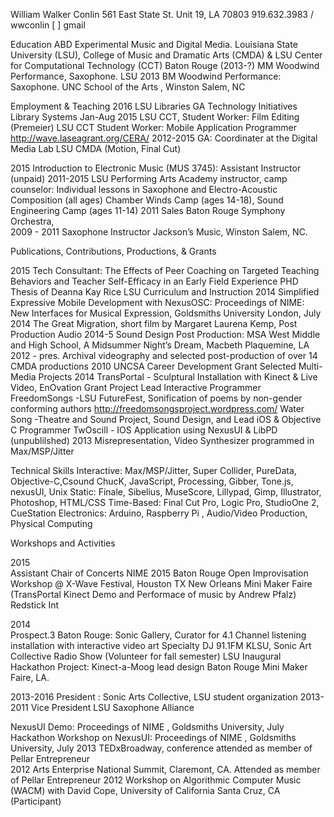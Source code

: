 William Walker Conlin
561 East State St. Unit 19, LA 70803
919.632.3983 / wwconlin [   ] gmail 

Education
ABD	Experimental Music and Digital Media. Louisiana State University (LSU), College of Music and Dramatic Arts (CMDA) & LSU Center for Computational Technology (CCT) Baton Rouge (2013-?)
MM 	Woodwind Performance, Saxophone. LSU 2013
BM	Woodwind Performance: Saxophone. UNC School of the Arts , Winston Salem, NC

Employment & Teaching
2016	LSU Libraries GA Technology Initiatives Library Systems Jan-Aug
2015	LSU CCT, Student Worker: Film Editing (Premeier)
		LSU CCT Student Worker: Mobile Application Programmer http://wave.laseagrant.org/CERA/
2012-2015	GA: Coordinater at the Digital Media Lab LSU CMDA (Motion, Final Cut)

2015	Introduction to Electronic Music (MUS 3745): Assistant Instructor (unpaid)
2011-2015	LSU Performing Arts Academy instructor, camp counselor:
			Individual lessons in Saxophone and Electro-Acoustic Composition (all ages)
			Chamber Winds Camp (ages 14-18), Sound Engineering Camp (ages 11-14)
2011	Sales Baton Rouge Symphony Orchestra,  
2009 - 2011	Saxophone Instructor Jackson’s Music, Winston Salem, NC. 

Publications, Contributions, Productions, & Grants

2015	Tech Consultant: The Effects of Peer Coaching on Targeted Teaching Behaviors and Teacher Self-Efficacy in an Early Field Experience PHD Thesis of Deanna Kay Rice LSU Curriculum and Instruction
2014	Simplified Expressive Mobile Development with NexusOSC: Proceedings of NIME: New Interfaces
for Musical Expression, Goldsmiths University London, July
2014	The Great Migration, short film by Margaret  Laurena Kemp, Post Production Audio
2014-5		Sound Design Post Production: 
		MSA West Middle and High School, A Midsummer Night’s Dream, Macbeth
 Plaquemine, LA
2012 - pres.	Archival videography and selected post-production of over 14 CMDA  productions
2010		UNCSA Career Development Grant
Selected Multi-Media Projects
2014	TransPortal - Sculptural Installation with Kinect & Live Video, EnOvation Grant Project
		Lead Interactive Programmer
FreedomSongs -LSU FutureFest, Sonification of poems by non-gender conforming 
authors http://freedomsongsproject.wordpress.com/
	Water Song -Theatre and Sound Project, Sound Design, and Lead iOS & Objective C 
Programmer
	TwOscill - IOS Application using NexusUI & LibPD (unpublilshed)
2013	Misrepresentation, Video Synthesizer programmed in Max/MSP/Jitter 




Technical Skills
Interactive: Max/MSP/Jitter, Super Collider, PureData, Objective-C,Csound ChucK, JavaScript, Processing, Gibber, Tone.js, nexusUI, Unix
Static: Finale, Sibelius, MuseScore, Lillypad, Gimp, Illustrator, Photoshop, HTML/CSS
Time-Based: Final Cut Pro, Logic Pro, StudioOne 2, CueStation
Electronics: Arduino, Raspberry Pi , Audio/Video Production, Physical Computing

Workshops and Activities

2015	
Assistant Chair of Concerts NIME 2015 Baton Rouge
Open Improvisation Workshop @ X-Wave Festival, Houston TX
New Orleans Mini Maker Faire (TransPortal Kinect Demo and Performace of music by Andrew Pfalz)
Redstick Int
	
2014	
Prospect.3 Baton Rouge: Sonic Gallery,  Curator for 4.1 Channel listening installation with interactive video art
Specialty DJ 91.1FM KLSU, Sonic Art Collective Radio Show (Volunteer for fall semester) 
LSU Inaugural Hackathon Project: Kinect-a-Moog lead design
Baton Rouge Mini Maker Faire, LA.

2013-2016	President : Sonic Arts Collective, LSU student organization 
2013-2011	Vice President LSU Saxophone Alliance



NexusUI Demo: Proceedings of NIME , Goldsmiths University, July
Hackathon Workshop on NexusUI: Proceedings of NIME , Goldsmiths University, July
2013	TEDxBroadway, conference attended as member of Pellar Entrepreneur	
2012	Arts Enterprise National Summit, Claremont, CA.  Attended as member of Pellar Entrepreneur
2012	Workshop on Algorithmic Computer Music (WACM) with David Cope, University of California Santa Cruz, CA (Participant)


